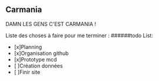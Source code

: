 ## Carmania


DAMN LES GENS C'EST CARMANIA !

Liste des choses à faire pour me terminer :
######todo List:
- [x]Planning
- [x]Organisation github
- [x]Prototype mcd
- [ ]Création données
- [ ]Finir site
